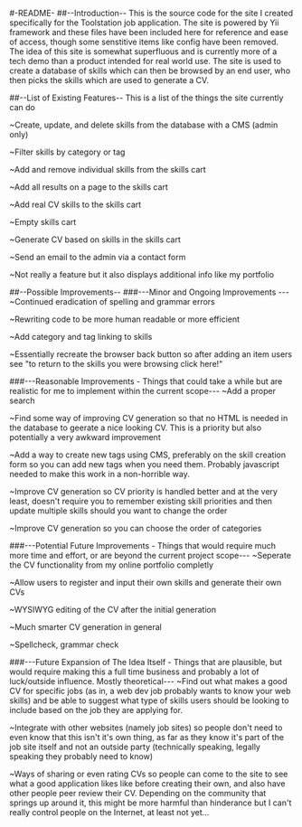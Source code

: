 #-README-
##--Introduction--
This is the source code for the site I created specifically for the Toolstation job application. The site is powered by Yii framework and these files have been included here for reference and ease of access, though 
some senstitive items like config have been removed. The idea of this site is somewhat superfluous and is currently more of a tech demo than a product intended for real world use. The site is used to create
a database of skills which can then be browsed by an end user, who then picks the skills which are used to generate a CV. 

##--List of Existing Features--
This is a list of the things the site currently can do

~Create, update, and delete skills from the database with a CMS (admin only)

~Filter skills by category or tag

~Add and remove individual skills from the skills cart

~Add all results on a page to the skills cart

~Add real CV skills to the skills cart

~Empty skills cart

~Generate CV based on skills in the skills cart

~Send an email to the admin via a contact form

~Not really a feature but it also displays additional info like my portfolio

##--Possible Improvements--
###---Minor and Ongoing Improvements ---
~Continued eradication of spelling and grammar errors

~Rewriting code to be more human readable or more efficient

~Add category and tag linking to skills

~Essentially recreate the browser back button so after adding an item users see "to return to the skills you were browsing click here!"


###---Reasonable Improvements - Things that could take a while but are realistic for me to implement within the current scope---
~Add a proper search

~Find some way of improving CV generation so that no HTML is needed in the database  to geerate a nice looking CV. This is a priority but also potentially a very awkward improvement

~Add a way to create new tags using CMS, preferably on the skill creation form so you can add new tags when you need them. Probably javascript needed to make this work in a non-horrible way.

~Improve CV generation so CV priority is handled better and at the very least, doesn't require you to remember existing skill priorities and then update multiple skills should you want to change the order

~Improve CV generation so you can choose the order of categories


###---Potential Future Improvements - Things that would require much more time and effort, or are beyond the current project scope---
~Seperate the CV functionality from my online portfolio completly

~Allow users to register and input their own skills and generate their own CVs

~WYSIWYG editing of the CV after the initial generation

~Much smarter CV generation in general

~Spellcheck, grammar check


###---Future Expansion of The Idea Itself - Things that are plausible, but would require making this a full time business and probably a lot of luck/outside influence. Mostly theoretical---
~Find out what makes a good CV for specific jobs (as in, a web dev job probably wants to know your web skills) and be able to suggest what type of skills users should be looking to include based on the job they are applying for.

~Integrate with other websites (namely job sites) so people don't need to even know that this isn't it's own thing, as far as they know it's part of the job site itself and not an outside party (technically speaking, legally speaking
they probably need to know)

~Ways of sharing or even rating CVs so people can come to the site to see what a good application likes like before creating their own, and also have other people peer review their CV. Depending on the community that springs up around it, this might be more harmful than hinderance but I can't really control people on the Internet, at least not yet...


